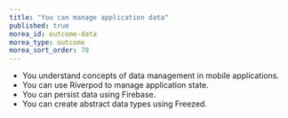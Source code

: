```yaml
---
title: "You can manage application data"
published: true
morea_id: outcome-data
morea_type: outcome
morea_sort_order: 70
---
```


  * You understand concepts of data management in mobile applications.
  * You can use Riverpod to manage application state.
  * You can persist data using Firebase.
  * You can create abstract data types using Freezed.
